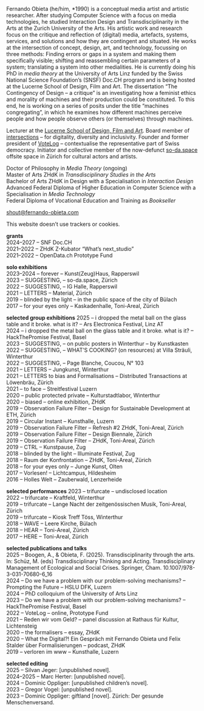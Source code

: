 Fernando Obieta (he/him, *1990) is a conceptual media artist and artistic researcher. After studying Computer Science with a focus on media technologies, he studied Interaction Design and Transdisciplinarity in the Arts at the Zurich University of the Arts. His artistic work and research focus on the critique and reflection of (digital) media, artefacts, systems, services, and solutions and how they are contingent and situated. He works at the intersection of concept, design, art, and technology, focussing on three methods: Finding errors or gaps in a system and making them specifically visible; shifting and reassembling certain parameters of a system; translating a system into other medialities. He is currently doing his PhD in *media theory* at the University of Arts Linz funded by the Swiss National Science Foundation’s (SNSF) Doc.CH program and is being hosted at the Lucerne School of Design, Film and Art. The dissertation “The Contingency of Design – a critique” is an investigating how a feminist ethics and morality of machines and their production could be constituted. To this end, he is working on a series of posits under the title “machines congregating”, in which he examines how different machines perceive people and how people observe others (or themselves) through machines.

Lecturer at the [Lucerne School of Design, Film and Art](https://www.hslu.ch/de-ch/design-film-kunst/). Board member of [intersections](https://intersections.ch/) – for digitality, diversity and inclusivity. Founder and former president of [VoteLog](https://votelog.ch/) – contextualise the representative part of Swiss democracy. Initiator and collective member of the now-defunct [so-da.space](https://so-da.space.fernando-obieta.com/) offsite space in Zürich for cultural actors and artists.

Doctor of Philosophy in *Media Theory* (ongoing)  
Master of Arts ZHdK in *Transdisciplinary Studies in the Arts*  
Bachelor of Arts ZHdK in Design with a Specialisation in *Interaction Design*  
Advanced Federal Diploma of Higher Education in Computer Science with a Specialisation in *Media Technology*  
Federal Diploma of Vocational Education and Training as *Bookseller*  

[shout@fernando-obieta.com](mailto:shout@fernando-obieta.com)

This website doesn’t use trackers or cookies.
<br>  

**grants**  
2024–2027 – SNF Doc.CH  
2021–2022 – ZHdK Z-Kubator “What’s next_studio”  
2021–2022 – OpenData.ch Prototype Fund  

**solo exhibitions**  
2023–2024 – forever – Kunst(Zeug)Haus, Rapperswil  
2023 – SUGGESTING, – so-da.space, Zürich  
2022 – SUGGESTING, – IG Halle, Rapperswil  
2021 – LETTERS – Material, Zürich  
2019 – blinded by the light – in the public space of the city of Bülach  
2017 – for your eyes only – Kaskadenhalle, Toni-Areal, Zürich  

**selected group exhibitions**
2025 – i dropped the metal ball on the glass table and it broke. what is it? – Ars Electronica Festival, Linz AT  
2024 – i dropped the metal ball on the glass table and it broke. what is it? – HackThePromise Festival, Basel  
2023 – SUGGESTING, – on public posters in Winterthur – by Kunstkasten  
2022 – SUGGESTING, – WHAT’S COOKING? (on resources) at Villa Sträuli, Winterthur  
2022 – SUGGESTING, – Page Blanche, Coucou, N° 103  
2021 – LETTERS – Jungkunst, Winterthur  
2021 – LETTERS to bias and Formalisations – Distributed Transactions at Löwenbräu, Zürich  
2021 – to face – Streitfestival Luzern  
2020 – public protected private – Kulturstadtlabor, Winterthur  
2020 – biased – online exhibition, ZHdK  
2019 – Observation Failure Filter – Design for Sustainable Development at ETH, Zürich  
2019 – Circular Instant – Kunsthalle, Luzern  
2019 – Observation Failure Filter – Refresh #2 ZHdK, Toni-Areal, Zürich  
2019 – Observation Failure Filter – Design Biennale, Zürich  
2019 – Observation Failure Filter – ZHdK, Toni-Areal, Zürich  
2019 – CTRL – Kunstpause, Zug  
2018 – blinded by the light – Illuminate Festival, Zug  
2018 – Raum der Konfrontation – ZHdK, Toni-Areal, Zürich  
2018 – for your eyes only – Junge Kunst, Olten  
2017 – Vorlesen! – Lichtcampus, Hildesheim  
2016 – Holles Welt – Zauberwald, Lenzerheide  

**selected performances**
2023 – trifurcate – undisclosed location  
2022 – trifurcate – Kraftfeld, Winterthur  
2019 – trifurcate – Lange Nacht der zeitgenössischen Musik, Toni-Areal, Zürich  
2019 – trifurcate – Kiosk Treff Töss, Winterthur  
2018 – WAVE – Leere Kirche, Bülach  
2018 – HEAR – Toni-Areal, Zürich  
2017 – HERE – Toni-Areal, Zürich  

**selected publications and talks**  
2025 – Boogen, A., & Obieta, F. (2025). Transdisciplinarity through the arts. In: Schüz, M. (eds) Transdisciplinary Thinking and Acting. Transdisciplinary Management of Ecological and Social Crises. Springer, Cham. 10.1007/978-3-031-70680-6_16  
2024 – Do we have a problem with our problem-solving mechanisms? – Prompting the Future – HSLU DFK, Luzern  
2024 – PhD colloquium of the University of Arts Linz  
2023 – Do we have a problem with our problem-solving mechanisms? – HackThePromise Festival, Basel  
2022 – VoteLog – online, Prototype Fund  
2021 – Reden wir vom Geld? – panel discussion at Rathaus für Kultur, Lichtensteig  
2020 – the formalisers – essay, ZHdK  
2020 – What the Digital?! Ein Gespräch mit Fernando Obieta und Felix Stalder über Formalisierungen – podcast, ZHdK  
2019 – verloren im www – Kunsthalle, Luzern  

**selected editing**  
2025 – Silvan Jeger: [unpublished novel].  
2024–2025 – Marc Herter: [unpublished novel].  
2024 – Dominic Oppliger: [unpublished children’s novel].  
2023 – Gregor Vogel: [unpublished novel].  
2023 – Dominic Oppliger: giftland [novel]. Zürich: Der gesunde Menschenversand.  
